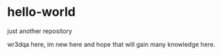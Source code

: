 # hello-world
just another repository


wr3dqa here, im new here and hope that will gain many knowledge here.
